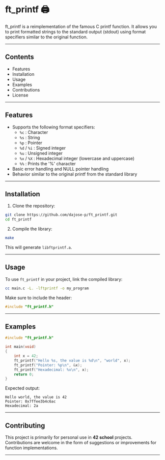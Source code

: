 # ft_printf 🖨️

ft_printf is a reimplementation of the famous C printf function. It allows you to print formatted strings to the standard output (stdout) using format specifiers similar to the original function.

---

## Contents

- Features
- Installation
- Usage
- Examples
- Contributions
- License

---

## Features

- Supports the following format specifiers:
  - `%c` : Character
  - `%s` : String
  - `%p` : Pointer
  - `%d` / `%i` : Signed integer
  - `%u` : Unsigned integer
  - `%x` / `%X` : Hexadecimal integer (lowercase and uppercase)
  - `%%` : Prints the '%' character
- Basic error handling and NULL pointer handling
- Behavior similar to the original printf from the standard library

---

## Installation

1. Clone the repository:

```bash
git clone https://github.com/dajose-p/ft_printf.git
cd ft_printf
```

2. Compile the library:

```bash
make
```

This will generate `libftprintf.a`.

---

## Usage

To use `ft_printf` in your project, link the compiled library:

```bash
cc main.c -L. -lftprintf -o my_program
```

Make sure to include the header:

```c
#include "ft_printf.h"
```

---

## Examples

```c
#include "ft_printf.h"

int main(void)
{
    int x = 42;
    ft_printf("Hello %s, the value is %d\n", "world", x);
    ft_printf("Pointer: %p\n", &x);
    ft_printf("Hexadecimal: %x\n", x);
    return 0;
}
```

Expected output:

```text
Hello world, the value is 42
Pointer: 0x7ffee3b4c6ac
Hexadecimal: 2a
```

---

## Contributing

This project is primarily for personal use in **42 school** projects.  
Contributions are welcome in the form of suggestions or improvements for function implementations.

---
